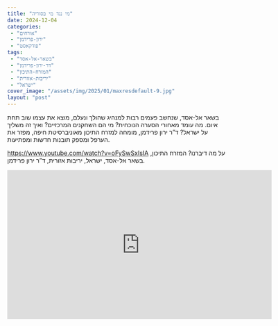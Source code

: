 ```yaml
---
title: "מי נגד מי בסוריה"
date: 2024-12-04
categories: 
 - "אורחים"
 - "ירון-פרידמן"
 - "פודקאסט"
tags: 
 - "בשאר-אל-אסד"
 - "דר-ירון-פרידמן"
 - "המזרח-התיכון"
 - "יריבות-אזורית"
 - "ישראל"
cover_image: "/assets/img/2025/01/maxresdefault-9.jpg"
layout: "post"
---
```


בשאר אל-אסד, שנחשב פעמים רבות למנהיג שהולך ונעלם, מוצא את עצמו שוב תחת איום. מה עומד מאחורי הסערה הנוכחית? מי הם השחקנים המרכזיים? ואיך זה משליך על ישראל? ד”ר ירון פרידמן, מומחה למזרח התיכון מאוניברסיטת חיפה, מפזר את הערפל ומספק תובנות חדשות ומפתיעות.

<https://www.youtube.com/watch?v=oFySwSxIsIA>
על מה דיברנו? המזרח התיכון, בשאר אל-אסד, ישראל, יריבות אזורית, ד”ר ירון פרידמן.

<iframe width="610" height="343" src="https://www.youtube.com/embed/oFySwSxIsIA" frameborder="0" allow="accelerometer; autoplay; clipboard-write; encrypted-media; gyroscope; picture-in-picture; web-share" referrerpolicy="strict-origin-when-cross-origin" allowfullscreen></iframe>
